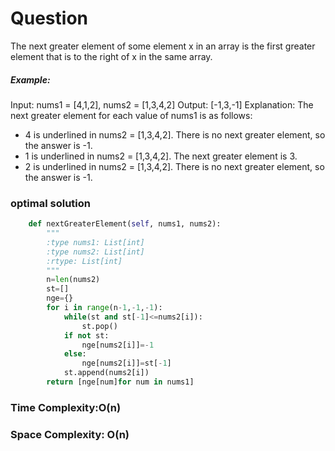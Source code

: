 # Question
The next greater element of some element x in an array is the first greater element that is to the right of x in the same array.


##### Example:
Input: nums1 = [4,1,2], nums2 = [1,3,4,2]
Output: [-1,3,-1]
Explanation: The next greater element for each value of nums1 is as follows:
- 4 is underlined in nums2 = [1,3,4,2]. There is no next greater element, so the answer is -1.
- 1 is underlined in nums2 = [1,3,4,2]. The next greater element is 3.
- 2 is underlined in nums2 = [1,3,4,2]. There is no next greater element, so the answer is -1.


### optimal solution
```python
    def nextGreaterElement(self, nums1, nums2):
        """
        :type nums1: List[int]
        :type nums2: List[int]
        :rtype: List[int]
        """
        n=len(nums2)
        st=[]
        nge={}
        for i in range(n-1,-1,-1):
            while(st and st[-1]<=nums2[i]):
                st.pop()
            if not st:
                nge[nums2[i]]=-1
            else:
                nge[nums2[i]]=st[-1]
            st.append(nums2[i])
        return [nge[num]for num in nums1]

```

### Time Complexity:O(n)
### Space Complexity: O(n)
